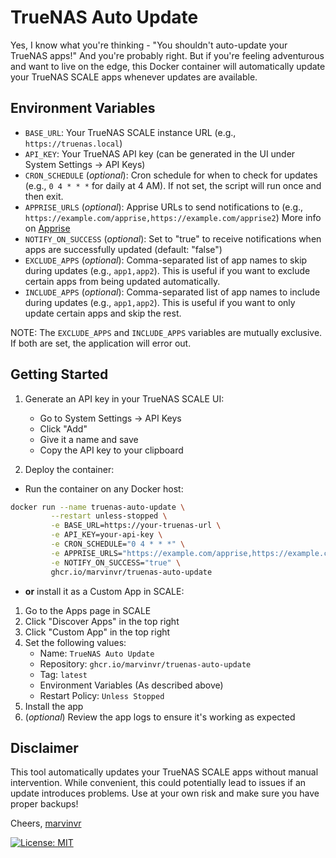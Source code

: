 # TrueNAS Auto Update

Yes, I know what you're thinking - "You shouldn't auto-update your TrueNAS apps!" And you're probably right. But if you're feeling adventurous and want to live on the edge, this Docker container will automatically update your TrueNAS SCALE apps whenever updates are available.

## Environment Variables

- `BASE_URL`: Your TrueNAS SCALE instance URL (e.g., `https://truenas.local`)
- `API_KEY`: Your TrueNAS API key (can be generated in the UI under System Settings → API Keys)
- `CRON_SCHEDULE` (_optional_): Cron schedule for when to check for updates (e.g., `0 4 * * *` for daily at 4 AM). If not set, the script will run once and then exit.
- `APPRISE_URLS` (_optional_): Apprise URLs to send notifications to (e.g., `https://example.com/apprise,https://example.com/apprise2`) More info on [Apprise](https://github.com/caronc/apprise)
- `NOTIFY_ON_SUCCESS` (_optional_): Set to "true" to receive notifications when apps are successfully updated (default: "false")
- `EXCLUDE_APPS` (_optional_): Comma-separated list of app names to skip during updates (e.g., `app1,app2`). This is useful if you want to exclude certain apps from being updated automatically.
- `INCLUDE_APPS` (_optional_): Comma-separated list of app names to include during updates (e.g., `app1,app2`). This is useful if you want to only update certain apps and skip the rest.

NOTE: The `EXCLUDE_APPS` and `INCLUDE_APPS` variables are mutually exclusive. If both are set, the application will error out.

## Getting Started

1. Generate an API key in your TrueNAS SCALE UI:

   - Go to System Settings → API Keys
   - Click "Add"
   - Give it a name and save
   - Copy the API key to your clipboard
   
2. Deploy the container:
- Run the container on any Docker host:

```bash
docker run --name truenas-auto-update \
         --restart unless-stopped \
         -e BASE_URL=https://your-truenas-url \
         -e API_KEY=your-api-key \
         -e CRON_SCHEDULE="0 4 * * *" \
         -e APPRISE_URLS="https://example.com/apprise,https://example.com/apprise2" \
         -e NOTIFY_ON_SUCCESS="true" \
         ghcr.io/marvinvr/truenas-auto-update
```

- **or** install it as a Custom App in SCALE:

1. Go to the Apps page in SCALE
2. Click "Discover Apps" in the top right
3. Click "Custom App" in the top right
4. Set the following values:
   - Name: `TrueNAS Auto Update`
   - Repository: `ghcr.io/marvinvr/truenas-auto-update`
   - Tag: `latest`
   - Environment Variables (As described above)
   - Restart Policy: `Unless Stopped`
5. Install the app
6. (_optional_) Review the app logs to ensure it's working as expected

## Disclaimer

This tool automatically updates your TrueNAS SCALE apps without manual intervention. While convenient, this could potentially lead to issues if an update introduces problems. Use at your own risk and make sure you have proper backups!

Cheers,
[marvinvr](https://github.com/marvinvr)

[![License: MIT](https://img.shields.io/badge/License-MIT-yellow.svg)](https://opensource.org/licenses/MIT)
